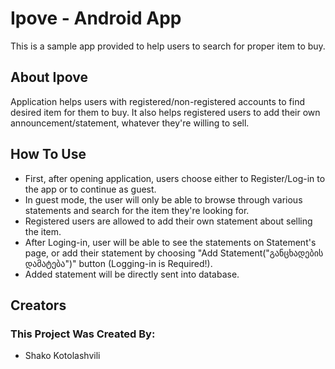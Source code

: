 # Ipove - Android App #

This is a sample app provided to help users to search for proper item to buy.

## About Ipove ##

Application helps users with registered/non-registered accounts to find desired item for them to buy. It also helps registered users to add their own announcement/statement, whatever they're willing to sell.

## How To Use ##

* First, after opening application, users choose either to Register/Log-in to the app or to continue as guest.
* In guest mode, the user will only be able to browse through various statements and search for the item they're looking for.
* Registered users are allowed to add their own statement about selling the item.
* After Loging-in, user will be able to see the statements on Statement's page, or add their statement by choosing "Add Statement("განცხადების დამატება")" button (Logging-in is Required!).
* Added statement will be directly sent into database.

## Creators ##

### This Project Was Created By: ###

* Shako Kotolashvili